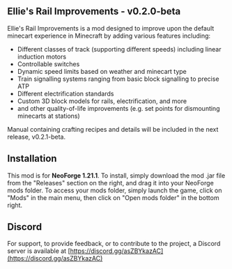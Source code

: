## Ellie's Rail Improvements - v0.2.0-beta

Ellie's Rail Improvements is a mod designed to improve upon the default minecart experience in Minecraft by adding various features including:

- Different classes of track (supporting different speeds) including linear induction motors
- Controllable switches
- Dynamic speed limits based on weather and minecart type
- Train signalling systems ranging from basic block signalling to precise ATP
- Different electrification standards
- Custom 3D block models for rails, electrification, and more
- and other quality-of-life improvements (e.g. set points for dismounting minecarts at stations)

Manual containing crafting recipes and details will be included in the next release, v0.2.1-beta.

## Installation

This mod is for **NeoForge 1.21.1**. To install, simply download the mod .jar file from the "Releases" section on the right,
and drag it into your NeoForge mods folder. To access your mods folder, simply launch the game, click on "Mods" in the main menu,
then click on "Open mods folder" in the bottom right.

## Discord

For support, to provide feedback, or to contribute to the project, a Discord server is available at [https://discord.gg/asZBYkazAC](https://discord.gg/asZBYkazAC)
